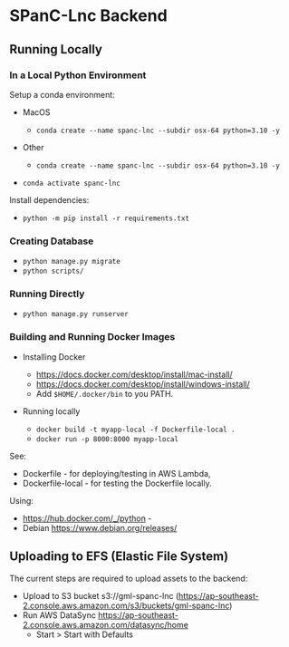 # SPanC-Lnc Backend

## Running Locally

### In a Local Python Environment

Setup a conda environment:
* MacOS
  * ```conda create --name spanc-lnc --subdir osx-64 python=3.10 -y```
* Other
  * ```conda create --name spanc-lnc --subdir osx-64 python=3.10 -y```

* ```conda activate spanc-lnc```

Install dependencies:
* ```python -m pip install -r requirements.txt```

### Creating Database
* ```python manage.py migrate```
* ```python scripts/```

### Running Directly
* ```python manage.py runserver```

### Building and Running Docker Images

* Installing Docker
  * https://docs.docker.com/desktop/install/mac-install/
  * https://docs.docker.com/desktop/install/windows-install/
  * Add ```$HOME/.docker/bin``` to you PATH.

* Running locally
  * ```docker build -t myapp-local -f Dockerfile-local .```
  * ```docker run -p 8000:8000 myapp-local```

See:
* Dockerfile - for deploying/testing in AWS Lambda,
* Dockerfile-local - for testing the Dockerfile locally.

Using:
* https://hub.docker.com/_/python - 
* Debian https://www.debian.org/releases/

## Uploading to EFS (Elastic File System)

The current steps are required to upload assets to the backend:
* Upload to S3 bucket s3://gml-spanc-lnc (https://ap-southeast-2.console.aws.amazon.com/s3/buckets/gml-spanc-lnc)
* Run AWS DataSync https://ap-southeast-2.console.aws.amazon.com/datasync/home
  * Start > Start with Defaults

